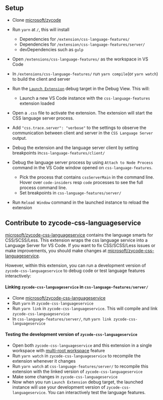 
## Setup

- Clone [microsoft/zycode](https://github.com/microsoft/zycode)
- Run `yarn` at `/`, this will install
	- Dependencies for `/extension/css-language-features/`
	- Dependencies for `/extension/css-language-features/server/`
	- devDependencies such as `gulp`

- Open `/extensions/css-language-features/` as the workspace in VS Code
- In `/extensions/css-language-features/` run `yarn compile`(or `yarn watch`) to build the client and server
- Run the [`Launch Extension`](https://github.com/microsoft/zycode/blob/master/extensions/css-language-features/.zycode/launch.json) debug target in the Debug View. This will:
	- Launch a new VS Code instance with the `css-language-features` extension loaded
- Open a `.css` file to activate the extension. The extension will start the CSS language server process.
- Add `"css.trace.server": "verbose"` to the settings to observe the communication between client and server in the `CSS Language Server` output.
- Debug the extension and the language server client by setting breakpoints in`css-language-features/client/`
- Debug the language server process by using `Attach to Node Process` command in the  VS Code window opened on `css-language-features`.
  - Pick the process that contains `cssServerMain` in the command line. Hover over `code-insiders` resp `code` processes to see the full process command line.
  - Set breakpoints in `css-language-features/server/`
- Run `Reload Window` command in the launched instance to reload the extension

## Contribute to zycode-css-languageservice

[microsoft/zycode-css-languageservice](https://github.com/microsoft/zycode-css-languageservice) contains the language smarts for CSS/SCSS/Less.
This extension wraps the css language service into a Language Server for VS Code.
If you want to fix CSS/SCSS/Less issues or make improvements, you should make changes at [microsoft/zycode-css-languageservice](https://github.com/microsoft/zycode-css-languageservice).

However, within this extension, you can run a development version of `zycode-css-languageservice` to debug code or test language features interactively:

#### Linking `zycode-css-languageservice` in `css-language-features/server/`

- Clone [microsoft/zycode-css-languageservice](https://github.com/microsoft/zycode-css-languageservice)
- Run `yarn` in `zycode-css-languageservice`
- Run `yarn link` in `zycode-css-languageservice`. This will compile and link `zycode-css-languageservice`
- In `css-language-features/server/`, run `yarn link zycode-css-languageservice`

#### Testing the development version of `zycode-css-languageservice`

- Open both `zycode-css-languageservice` and this extension in a single workspace with [multi-root workspace](https://code.visualstudio.com/docs/editor/multi-root-workspaces) feature
- Run `yarn watch` in `zycode-css-languageservice` to recompile the extension whenever it changes
- Run `yarn watch` at `css-language-features/server/` to recompile this extension with the linked version of `zycode-css-languageservice`
- Make some changes in `zycode-css-languageservice`
- Now when you run `Launch Extension` debug target, the launched instance will use your development version of `zycode-css-languageservice`. You can interactively test the language features.
